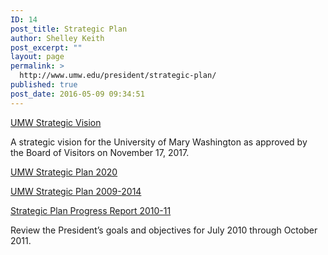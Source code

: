 ```yaml
---
ID: 14
post_title: Strategic Plan
author: Shelley Keith
post_excerpt: ""
layout: page
permalink: >
  http://www.umw.edu/president/strategic-plan/
published: true
post_date: 2016-05-09 09:34:51
---
```

<a href="http://www.umw.edu/president/wp-content/uploads/sites/37/2018/02/An-Investment-of-Hope-for-the-Future-As-passed-by-BOV-November-2017.pdf">UMW Strategic Vision</a>

A strategic vision for the University of Mary Washington as approved by the Board of Visitors on November 17, 2017.

<a href="http://provost.umw.edu/files/2016/03/UMW2020.pdf">UMW Strategic Plan 2020</a>

<a href="http://president.umw.edu/wp-content/blogs.dir/181/files/2011/09/UMW-Strategic-Plan-2009-2014.pdf">UMW Strategic Plan 2009-2014
</a>

<a href="http://president.umw.edu/wp-content/blogs.dir/181/files/2012/04/Goals-July-2010-Updates-October-2011-Final.pdf">Strategic Plan Progress Report 2010-11
</a>

Review the President’s goals and objectives for July 2010 through October 2011.
